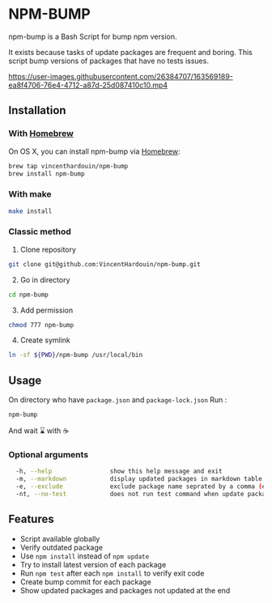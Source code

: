 # NPM-BUMP 

npm-bump is a Bash Script for bump npm version.

It exists because tasks of update packages are frequent and boring.
This script bump versions of packages that have no tests issues.

https://user-images.githubusercontent.com/26384707/163569189-ea8f4706-76e4-4712-a87d-25d087410c10.mp4

## Installation 

### With [Homebrew](https://brew.sh/)
On OS X, you can install npm-bump via [Homebrew](https://brew.sh/):
```bash 
brew tap vincenthardouin/npm-bump
brew install npm-bump
```

### With make

```bash
make install
```

### Classic method
1. Clone repository 
```bash
git clone git@github.com:VincentHardouin/npm-bump.git
```

2. Go in directory
```bash
cd npm-bump
```

3. Add permission
```bash
chmod 777 npm-bump
```

4. Create symlink
```bash
ln -sf ${PWD}/npm-bump /usr/local/bin
```

## Usage 

On directory who have `package.json` and `package-lock.json` 
Run : 
```bash
npm-bump
```
And wait :hourglass: with :coffee:

### Optional arguments

```bash
  -h, --help                show this help message and exit
  -m, --markdown            display updated packages in markdown table
  -e, --exclude             exclude package name seprated by a comma (e.g -e lodash,mocha)
  -nt, --no-test            does not run test command when update package
``` 

## Features 
- Script available globally 
- Verify outdated package 
- Use `npm install` instead of `npm update`
- Try to install latest version of each package
- Run `npm test` after each `npm install` to verify exit code
- Create bump commit for each package 
- Show updated packages and packages not updated at the end
